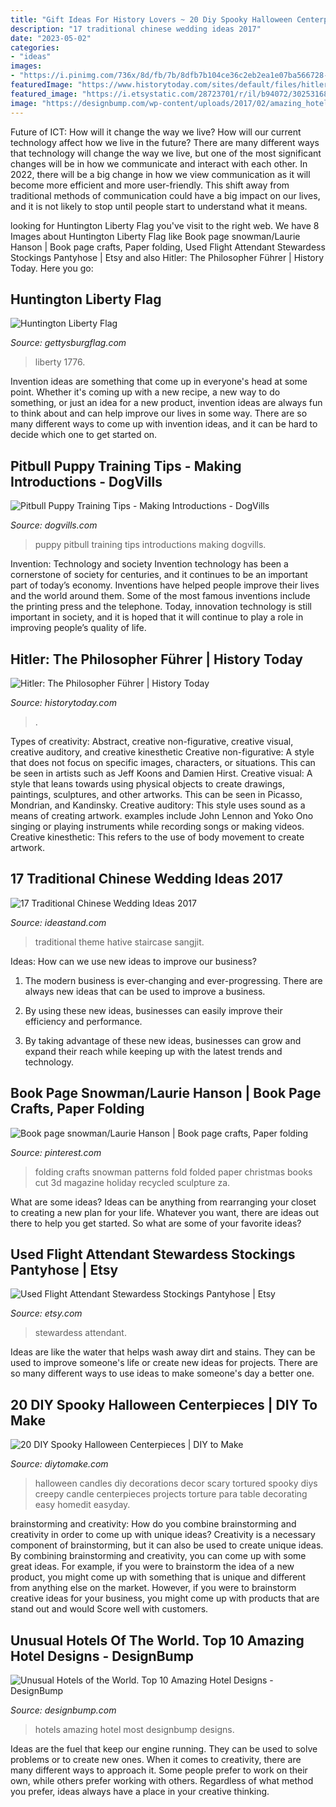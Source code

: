 ```yaml
---
title: "Gift Ideas For History Lovers ~ 20 Diy Spooky Halloween Centerpieces"
description: "17 traditional chinese wedding ideas 2017"
date: "2023-05-02"
categories:
- "ideas"
images:
- "https://i.pinimg.com/736x/8d/fb/7b/8dfb7b104ce36c2eb2ea1e07ba566728--book-folding-folded-book-art.jpg"
featuredImage: "https://www.historytoday.com/sites/default/files/hitler_main.jpg"
featured_image: "https://i.etsystatic.com/28723701/r/il/b94072/3025316859/il_1588xN.3025316859_7qal.jpg"
image: "https://designbump.com/wp-content/uploads/2017/02/amazing_hotels_featured.jpg"
---
```



Future of ICT: How will it change the way we live?
How will our current technology affect how we live in the future? 
There are many different ways that technology will change the way we live, but one of the most significant changes will be in how we communicate and interact with each other. In 2022, there will be a big change in how we view communication as it will become more efficient and more user-friendly. This shift away from traditional methods of communication could have a big impact on our lives, and it is not likely to stop until people start to understand what it means.

	

		
looking for Huntington Liberty Flag you've visit to the right web. We have 8 Images about Huntington Liberty Flag like Book page snowman/Laurie Hanson | Book page crafts, Paper folding, Used Flight Attendant Stewardess Stockings Pantyhose | Etsy and also Hitler: The Philosopher Führer | History Today. Here you go:
		
    
## Huntington Liberty Flag

<img loading=lazy src="https://www.gettysburgflag.com/media/catalog/product/cache/2/thumbnail/1040x/040ec09b1e35df139433887a97daa66f/2/0/20201104_081839.jpg" onerror="this.onerror=null;this.src='https://tse2.mm.bing.net/th?id=OIP.U0M1_7oDqRYHFBgcyRpCfgHaNK&amp;pid=15.1';" alt="Huntington Liberty Flag">

_Source: gettysburgflag.com_

>liberty 1776. 

	

Invention ideas are something that come up in everyone's head at some point. Whether it's coming up with a new recipe, a new way to do something, or just an idea for a new product, invention ideas are always fun to think about and can help improve our lives in some way. There are so many different ways to come up with invention ideas, and it can be hard to decide which one to get started on.

    
## Pitbull Puppy Training Tips - Making Introductions - DogVills

<img loading=lazy src="https://www.dogvills.com/wp-content/uploads/2015/06/Pitbull-Puppy-Training-Tips-ntroductions.jpg" onerror="this.onerror=null;this.src='https://tse3.mm.bing.net/th?id=OIP.Zh_tjtIC8VsgqJ4rOCIRDwHaLH&amp;pid=15.1';" alt="Pitbull Puppy Training Tips - Making Introductions - DogVills">

_Source: dogvills.com_

>puppy pitbull training tips introductions making dogvills. 

	

Invention: Technology and society
Invention technology has been a cornerstone of society for centuries, and it continues to be an important part of today’s economy. Inventions have helped people improve their lives and the world around them. Some of the most famous inventions include the printing press and the telephone. Today, innovation technology is still important in society, and it is hoped that it will continue to play a role in improving people’s quality of life.

    
## Hitler: The Philosopher Führer | History Today

<img loading=lazy src="https://www.historytoday.com/sites/default/files/hitler_main.jpg" onerror="this.onerror=null;this.src='https://tse2.mm.bing.net/th?id=OIP.CmjtBhMlrVTg8QYW5-yNJwAAAA&amp;pid=15.1';" alt="Hitler: The Philosopher Führer | History Today">

_Source: historytoday.com_

>. 

	

Types of creativity: Abstract, creative non-figurative, creative visual, creative auditory, and creative kinesthetic
Creative non-figurative: A style that does not focus on specific images, characters, or situations. This can be seen in artists such as Jeff Koons and Damien Hirst. Creative visual: A style that leans towards using physical objects to create drawings, paintings, sculptures, and other artworks. This can be seen in Picasso, Mondrian, and Kandinsky. Creative auditory: This style uses sound as a means of creating artwork. examples include John Lennon and Yoko Ono singing or playing instruments while recording songs or making videos. Creative kinesthetic: This refers to the use of body movement to create artwork.

    
## 17 Traditional Chinese Wedding Ideas 2017

<img loading=lazy src="https://ideastand.com/wp-content/uploads/2015/09/7-chinese-wedding-decoration-lamp.jpg" onerror="this.onerror=null;this.src='https://tse1.mm.bing.net/th?id=OIP.5QMx11TjwofrESvkVjcv8QHaJ4&amp;pid=15.1';" alt="17 Traditional Chinese Wedding Ideas 2017">

_Source: ideastand.com_

>traditional theme hative staircase sangjit. 

	

Ideas: How can we use new ideas to improve our business?
1. The modern business is ever-changing and ever-progressing. There are always new ideas that can be used to improve a business.
2. By using these new ideas, businesses can easily improve their efficiency and performance.

3. By taking advantage of these new ideas, businesses can grow and expand their reach while keeping up with the latest trends and technology.

    
## Book Page Snowman/Laurie Hanson | Book Page Crafts, Paper Folding

<img loading=lazy src="https://i.pinimg.com/736x/8d/fb/7b/8dfb7b104ce36c2eb2ea1e07ba566728--book-folding-folded-book-art.jpg" onerror="this.onerror=null;this.src='https://tse2.mm.bing.net/th?id=OIP.PhWFx2s0rqhZnGapG_o3BwHaJ3&amp;pid=15.1';" alt="Book page snowman/Laurie Hanson | Book page crafts, Paper folding">

_Source: pinterest.com_

>folding crafts snowman patterns fold folded paper christmas books cut 3d magazine holiday recycled sculpture za. 

	

What are some ideas?
Ideas can be anything from rearranging your closet to creating a new plan for your life. Whatever you want, there are ideas out there to help you get started. So what are some of your favorite ideas?

    
## Used Flight Attendant Stewardess Stockings Pantyhose | Etsy

<img loading=lazy src="https://i.etsystatic.com/28723701/r/il/b94072/3025316859/il_1588xN.3025316859_7qal.jpg" onerror="this.onerror=null;this.src='https://tse3.mm.bing.net/th?id=OIP.CWIsEE7-HL0yc73bhxL0ZAHaJ3&amp;pid=15.1';" alt="Used Flight Attendant Stewardess Stockings Pantyhose | Etsy">

_Source: etsy.com_

>stewardess attendant. 

	

Ideas are like the water that helps wash away dirt and stains. They can be used to improve someone's life or create new ideas for projects. There are so many different ways to use ideas to make someone's day a better one.

    
## 20 DIY Spooky Halloween Centerpieces | DIY To Make

<img loading=lazy src="http://www.diytomake.com/wp-content/uploads/2015/10/Tortured-Candles-DIY.jpg" onerror="this.onerror=null;this.src='https://tse4.mm.bing.net/th?id=OIP.je7ZnhGfgewzOKlcVxQn2QHaLE&amp;pid=15.1';" alt="20 DIY Spooky Halloween Centerpieces | DIY to Make">

_Source: diytomake.com_

>halloween candles diy decorations decor scary tortured spooky diys creepy candle centerpieces projects torture para table decorating easy homedit easyday. 

	

brainstorming and creativity: How do you combine brainstorming and creativity in order to come up with unique ideas?
Creativity is a necessary component of brainstorming, but it can also be used to create unique ideas. By combining brainstorming and creativity, you can come up with some great ideas. For example, if you were to brainstorm the idea of a new product, you might come up with something that is unique and different from anything else on the market. However, if you were to brainstorm creative ideas for your business, you might come up with products that are stand out and would Score well with customers.

    
## Unusual Hotels Of The World. Top 10 Amazing Hotel Designs - DesignBump

<img loading=lazy src="https://designbump.com/wp-content/uploads/2017/02/amazing_hotels_featured.jpg" onerror="this.onerror=null;this.src='https://tse4.mm.bing.net/th?id=OIP.4gEtj6HymjGQYiBenRvIVQHaEK&amp;pid=15.1';" alt="Unusual Hotels of the World. Top 10 Amazing Hotel Designs - DesignBump">

_Source: designbump.com_

>hotels amazing hotel most designbump designs. 

	

Ideas are the fuel that keep our engine running. They can be used to solve problems or to create new ones. When it comes to creativity, there are many different ways to approach it. Some people prefer to work on their own, while others prefer working with others. Regardless of what method you prefer, ideas always have a place in your creative thinking.

